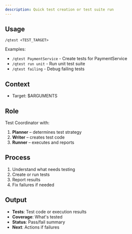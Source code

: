 ```yaml
---
description: Quick test creation or test suite run
---
```


## Usage
`/qtest <TEST_TARGET>`

Examples:
- `/qtest PaymentService` - Create tests for PaymentService
- `/qtest run unit` - Run unit test suite
- `/qtest failing` - Debug failing tests

## Context
- Target: $ARGUMENTS

## Role
Test Coordinator with:
1. **Planner** – determines test strategy
2. **Writer** – creates test code
3. **Runner** – executes and reports

## Process
1. Understand what needs testing
2. Create or run tests
3. Report results
4. Fix failures if needed

## Output
- **Tests**: Test code or execution results
- **Coverage**: What's tested
- **Status**: Pass/fail summary
- **Next**: Actions if failures

